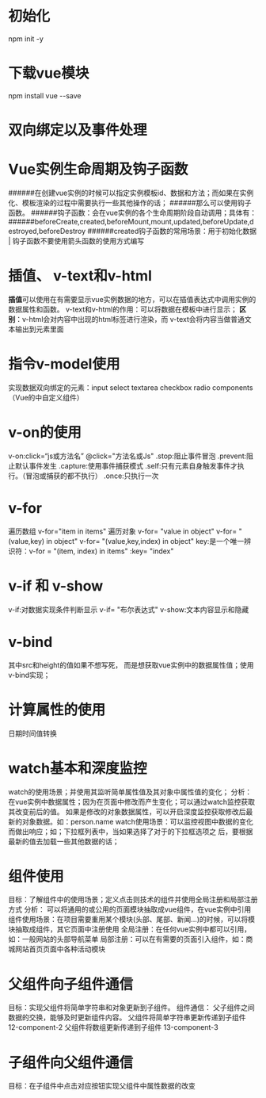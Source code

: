 # 初始化
npm init -y
# 下载vue模块
npm install vue --save
# 双向绑定以及事件处理
# Vue实例生命周期及钩子函数
######在创建vue实例的时候可以指定实例模板id、数据和方法；而如果在实例化、模板渲染的过程中需要执行一些其他操作的话；
######那么可以使用钩子函数。
######钩子函数：会在vue实例的各个生命周期阶段自动调用；具体有：<br>
######beforeCreate,created,beforeMount,mount,updated,beforeUpdate,destroyed,beforeDestroy
######created钩子函数的常用场景：用于初始化数据
| 钩子函数不要使用箭头函数的使用方式编写
# 插值、 v-text和v-html
**插值**可以使用在有需要显示vue实例数据的地方，可以在插值表达式中调用实例的数据属性和函数。
v-text和v-html的作用：可以将数据在模板中进行显示；
**区别**：v-html会对内容中出现的html标签进行渲染，而
v-text会将内容当做普通文本输出到元素里面
# 指令v-model使用
实现数据双向绑定的元素：input select textarea checkbox radio
components（Vue的中自定义组件）
# v-on的使用
v-on:click=“js或方法名”
@click="方法名或Js"
.stop:阻止事件冒泡
.prevent:阻止默认事件发生
.capture:使用事件捕获模式
.self:只有元素自身触发事件才执行。（冒泡或捕获的都不执行）
.once:只执行一次
# v-for
遍历数组
v-for="item in items"
遍历对象
v-for= "value in object"
v-for= "(value,key) in object"
v-for= "(value,key,index) in object"
key:是一个唯一辨识符：v-for = "(item, index) in items" :key= "index"
# v-if 和 v-show
v-if:对数据实现条件判断显示
v-if= "布尔表达式"
v-show:文本内容显示和隐藏
# v-bind
<img src = "" height=""/>其中src和height的值如果不想写死，
而是想获取vue实例中的数据属性值；使用v-bind实现；
<img v-bind:src = "" :height="vue的属性值"/>
# 计算属性的使用
日期时间值转换
# watch基本和深度监控
watch的使用场景；并使用其监听简单属性值及其对象中属性值的变化；
分析：在vue实例中数据属性；因为在页面中修改而产生变化；可以通过watch监控获取其改变前后的值。
如果是修改的对象数据属性，可以开启深度监控获取修改后最新的对象数据。如：person.name
watch使用场景：可以监控视图中数据的变化而做出响应；如；下拉框列表中，当如果选择了对于的下拉框选项之
后，要根据最新的值去加载一些其他数据的话；
# 组件使用
目标：了解组件中的使用场景；定义点击则技术的组件并使用全局注册和局部注册方式
分析：
可以将通用的或公用的页面模块抽取成vue组件，在vue实例中引用
组件使用场景：在项目需要重用某个模块(头部、尾部、新闻...)的时候，可以将模块抽取成组件，其它页面中注册使用
全局注册：在任何vue实例中都可以引用，如：一般网站的头部导航菜单
局部注册：可以在有需要的页面引入组件，如：商城网站首页页面中各种活动模块
# 父组件向子组件通信
目标：实现父组件将简单字符串和对象更新到子组件。
组件通信：
父子组件之间数据的交换，能够及时更新组件内容。
父组件将简单字符串更新传递到子组件
12-component-2
父组件将数组更新传递到子组件
13-component-3
# 子组件向父组件通信
目标：在子组件中点击对应按钮实现父组件中属性数据的改变









